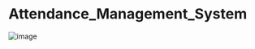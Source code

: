 # Attendance_Management_System
![image](https://github.com/user-attachments/assets/802777cb-4705-4678-80c1-db51e47f57af)
